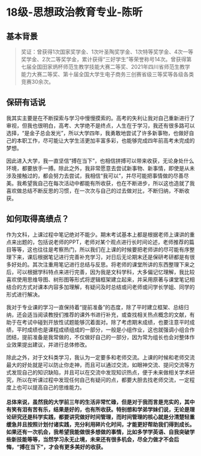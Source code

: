 # 18级-思想政治教育专业-陈昕

## 基本背景

> 奖证：曾获得1次国家奖学金、1次叶圣陶奖学金、1次特等奖学金、4次一等奖学金、2次二等奖学金，累计获得“三好学生”等荣誉称号14次。曾获得第七届全国田家炳杯师范生教学技能大赛二等奖、2021年四川省师范生教学能力大赛二等奖、第十届全国大学生电子商务三创赛省级三等奖等各级各类竞赛30余次。


## 保研有话说

我其实主要是在不断探索与学习中慢慢摸索的。高考的失利让我对自己重新进行了审视，但我也很明白，高考、大学绝不是终点，人生在于学习，我还有很多路可以选择，“是金子总会发光”，所以大学四年，我勇敢地尝试了许多新事物，也做好自己的本职工作，尽可能让大学生活更加丰富多彩，也能够完成四年前高考未完成的梦想。

因此进入大学，我一直坚信“搏在当下”，也相信拼搏可以带来收获，无论身处什么环境，都要放手一搏。除此之外，我非常愿意去尝试新事物、新事情，即使是从未涉及接触过的，都会努力去尝试，我相信“我可以”，并尽可能把事情做的尽善尽美。我希望我自己在每次活动中都能有所收获，也在不断进步，所以这也造就了我喜欢做总结不断反思的习惯，在一次次与自己的过去做对比，不断归纳，不断收获。


## 如何取得高绩点？

作为文科，上课过程中笔记绝对不能少。期末考试基本上都是根据老师上课讲的重点来出题的，包括说老师的PPT，老师对某个观点进行长时间论述，老师推荐的篇目等等，这也往往是考察热门，所以我们在上课的时候要把老师讲的尽可能有序整理下来，课后根据笔记进行完善补充学习，对日后无论期末还是保研考研都是有很多好处的。其次注重用笔记进行总结与反思。将老师的课堂所讲的东西整理下来之后，可以根据学科特点来进行完善，因为我是文科学科，大多偏记忆理解，我比较喜欢使用思维导图、树形图等形式将逻辑框架建立起来，并采用原著与课堂笔记相结合的方式对课本内容多加理解，有疑问及时总结或问老师或问学长学姐、同学的形式进行解决。

我对于专业课的学习一直保持着“提前准备”的态度，除了平时建立框架、总结归纳，还会适当阅读教授们推荐的课外书进行补充，或查找相关热点概念的文献，有助于在考试中碰到开放性试题能够沉着面对。除了考虑期末成绩，也要注意平时成绩，平时成绩也是课程成绩组成的一部分，一般是小组作业，这也就强调小组合作团结，提前准备是我常做的，不仅做好自己的一部分，因为常为组长也会对整体作业效果提出建议，并进行总体修改。

除此之外，对于文科类学习，我认为一定要多和老师交流。上课的时候和老师交流最大的好处就是可以防止你走神，而且可以通过交流，如眼神交流、提问交流等方式发现自己的知识缺陷，并且可以在交流中发现知识热点，便于未来做相关学术研究，所以在听课过程中发现任何自己有疑问的点，都要大胆去找老师交流，一定程度上也可以提高自己的思维能力。

#### **总体来说，虽然我的大学前三年的生活非常忙碌，但是对于我而言是充实的，其中有笑有泪有苦有乐，结果是好的，也有所收获。特别想和学弟学妹们说，无论是理论研究还是科学实践，都要讲究做好时间管理，而时间管理的核心就是分清楚轻重缓急并且按照计划付诸实践，充分利用碎片化时间，才能更好帮助我们得到成长。如果还有一次机会，我希望我能做很多想做的事情，比如多学学英语、自我突破学些新技能等等，当然学习永无止境，未来还有很多机会，尽全力做才不会后悔，“搏在当下”，才会有更多美好的收获。**
